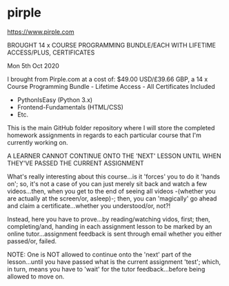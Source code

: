 # pirple

https://www.pirple.com

BROUGHT 14 x COURSE PROGRAMMING BUNDLE/EACH WITH LIFETIME ACCESS/PLUS, CERTIFICATES

Mon 5th Oct 2020  

I brought from Pirple.com at a cost of: $49.00 USD/£39.66 GBP, a 14 x Course Programming Bundle - Lifetime Access - All Certificates Included

- PythonIsEasy (Python 3.x)
- Frontend-Fundamentals (HTML/CSS)
- Etc.

This is the main GitHub folder repository where I will store the completed homework assignments in regards to each particular course that I'm currently working on.

A LEARNER CANNOT CONTINUE ONTO THE 'NEXT' LESSON UNTIL WHEN THEY'VE PASSED THE CURRENT ASSIGNMENT

What's really interesting about this course...is it 'forces' you to do it 'hands on'; so, it's not a case of you can just merely sit back and watch a few videos...then, when you get to the end of seeing all videos -(whether you are actually at the screen/or, asleep)-; then, you can 'magically' go ahead and claim a certificate...whether you understood/or, not?!

Instead, here you have to prove...by reading/watching vidos, first; then, completing/and, handing in each assignment lesson to be marked by an online tutor...assignment feedback is sent through email whether you either passed/or, failed.

NOTE: One is NOT allowed to continue onto the 'next' part of the lesson...until you have passed what is the current assignment 'test'; which, in turn, means you have to 'wait' for the tutor feedback...before being allowed to move on. 
